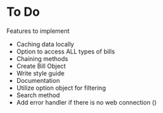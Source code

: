 # To Do
Features to implement

* Caching data locally
* Option to access ALL types of bills
* Chaining methods
* Create Bill Object
* Write style guide
* Documentation
* Utilize option object for filtering
* Search method
* Add error handler if there is no web connection
()
